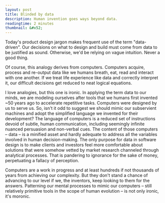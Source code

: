 ```yaml
---
layout: post
title: Blinded by data
description: Human invention goes ways beyond data.
readingtime: 2 minutes
thumbnail: &#x52;
---
```



Today's product design jargon makes frequent use of the term "data-driven". Our decisions on what to design and build must come from data to be justified as sound. Otherwise, we'd be relying on vague intuition. Never a good thing.

Of course, this analogy derives from computers. Computers acquire, process and re-output data like we humans breath, eat, read and interact with one another. If we treat life experience like data and correctly interpret it, our difficult decisions get reduced to neat logical equations.

I love analogies, but this one is ironic. In applying the term data to our minds, we are modeling ourselves after tools that we humans first invented ~50 years ago to accelerate repetitive tasks. Computers were designed by us to serve us. So, isn't it odd to suggest we should mimic our subservient machines and adopt the simplified language we invented for their development? The language of computers is a reduced set of instructions devoid of subtle, human communication, including seemingly infinite nuanced persuasion and non-verbal cues. The content of those computers – data – is a minified asset and hardly adequate to address all the variables involved in human decision-making. The only purpose for data in software design is to make clients and investors feel more comfortable about solutions that were somehow vetted by market research channeled through analytical processes. That is pandering to ignorance for the sake of money, perpetuating a fallacy of perception.

Computers are a work in progress and at least hundreds if not thousands of years from achieving our complexity. But they don't stand a chance of advancing to our level if we, the inventors, keep looking to them for the answers. Patterning our mental processes to mimic our computers – still relatively primitive tools in the scope of human evolution – is not only ironic, it's moronic.